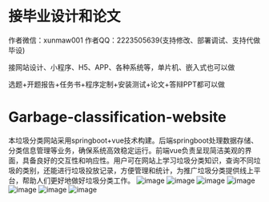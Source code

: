 # 接毕业设计和论文
作者微信：xunmaw001  作者QQ：2223505639(支持修改、部署调试、支持代做毕设)

接网站设计、小程序、H5、APP、各种系统等，单片机、嵌入式也可以做

选题+开题报告+任务书+程序定制+安装测试+论文+答辩PPT都可以做
# Garbage-classification-website
本垃圾分类网站采用springboot+vue技术构建。后端springboot处理数据存储、分类信息管理等业务，确保系统高效稳定运行。前端vue负责呈现简洁美观的界面，具备良好的交互性和响应性。用户可在网站上学习垃圾分类知识，查询不同垃圾的类别，还能进行垃圾投放记录，方便管理和统计，为推广垃圾分类提供线上平台，帮助人们更好地做好垃圾分类工作。
![image](https://github.com/user-attachments/assets/ffb0eba6-35b5-4a36-bf55-73e48d6b9948)
![image](https://github.com/user-attachments/assets/ceebbc33-fd50-4566-8e74-f479bd578dc4)
![image](https://github.com/user-attachments/assets/f22c883b-81c1-4c8d-b807-f72d9443773e)
![image](https://github.com/user-attachments/assets/4c59ce93-29b9-46a6-9c7f-0b100f1ab1f3)
![image](https://github.com/user-attachments/assets/670b4282-6998-4e2b-9926-1e5de8116a7d)
![image](https://github.com/user-attachments/assets/deea1d8b-5096-4753-aa98-1d5e10db364f)
![image](https://github.com/user-attachments/assets/b76c43a9-e164-4e6b-9a68-258f66902319)
